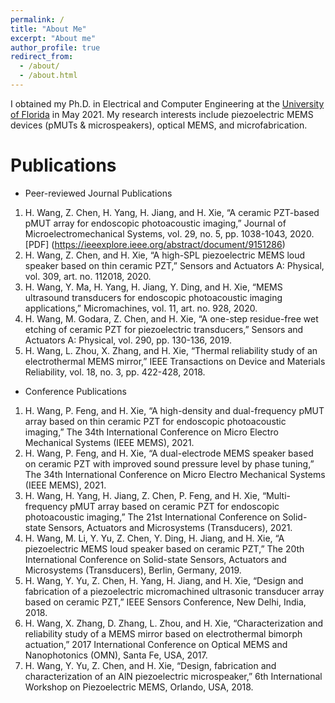 ```yaml
---
permalink: /
title: "About Me"
excerpt: "About me"
author_profile: true
redirect_from: 
  - /about/
  - /about.html
---
```


I obtained my Ph.D. in Electrical and Computer Engineering at the [University of Florida](https://www.ufl.edu/) in May 2021. My research interests include piezoelectric MEMS devices (pMUTs & microspeakers), optical MEMS, and microfabrication. 



Publications
======
* Peer-reviewed Journal Publications
1. H. Wang, Z. Chen, H. Yang, H. Jiang, and H. Xie, “A ceramic PZT-based pMUT array for endoscopic photoacoustic imaging,” Journal of Microelectromechanical Systems, vol. 29, no. 5, pp. 1038-1043, 2020. [PDF] (https://ieeexplore.ieee.org/abstract/document/9151286)
1. H. Wang, Z. Chen, and H. Xie, “A high-SPL piezoelectric MEMS loud speaker based on thin ceramic PZT,” Sensors and Actuators A: Physical, vol. 309, art. no. 112018, 2020.
1. H. Wang, Y. Ma, H. Yang, H. Jiang, Y. Ding, and H. Xie, “MEMS ultrasound transducers for endoscopic photoacoustic imaging applications,” Micromachines, vol. 11, art. no. 928, 2020.
1. H. Wang, M. Godara, Z. Chen, and H. Xie, “A one-step residue-free wet etching of ceramic PZT for piezoelectric transducers,” Sensors and Actuators A: Physical, vol. 290, pp. 130-136, 2019.
1. H. Wang, L. Zhou, X. Zhang, and H. Xie, “Thermal reliability study of an electrothermal MEMS mirror,” IEEE Transactions on Device and Materials Reliability, vol. 18, no. 3, pp. 422-428, 2018.

* Conference Publications
1. H. Wang, P. Feng, and H. Xie, “A high-density and dual-frequency pMUT array based on thin ceramic PZT for endoscopic photoacoustic imaging,” The 34th International Conference on Micro Electro Mechanical Systems (IEEE MEMS), 2021.
2. H. Wang, P. Feng, and H. Xie, “A dual-electrode MEMS speaker based on ceramic PZT with improved sound pressure level by phase tuning,” The 34th International Conference on Micro Electro Mechanical Systems (IEEE MEMS), 2021.
3. H. Wang, H. Yang, H. Jiang, Z. Chen, P. Feng, and H. Xie, “Multi-frequency pMUT array based on ceramic PZT for endoscopic photoacoustic imaging,” The 21st International Conference on Solid-state Sensors, Actuators and Microsystems (Transducers), 2021.  
4. H. Wang, M. Li, Y. Yu, Z. Chen, Y. Ding, H. Jiang, and H. Xie, “A piezoelectric MEMS loud speaker based on ceramic PZT,” The 20th International Conference on Solid-state Sensors, Actuators and Microsystems (Transducers), Berlin, Germany, 2019.
5. H. Wang, Y. Yu, Z. Chen, H. Yang, H. Jiang, and H. Xie, “Design and fabrication of a piezoelectric micromachined ultrasonic transducer array based on ceramic PZT,” IEEE Sensors Conference, New Delhi, India, 2018.
6. H. Wang, X. Zhang, D. Zhang, L. Zhou, and H. Xie, “Characterization and reliability study of a MEMS mirror based on electrothermal bimorph actuation,” 2017 International Conference on Optical MEMS and Nanophotonics (OMN), Santa Fe, USA, 2017.
7. H. Wang, Y. Yu, Z. Chen, and H. Xie, “Design, fabrication and characterization of an AlN piezoelectric microspeaker,” 6th International Workshop on Piezoelectric MEMS, Orlando, USA, 2018.
